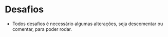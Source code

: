 # Desafios 

* Todos desafios é necessário algumas alterações, seja descomentar ou comentar, para poder rodar.
